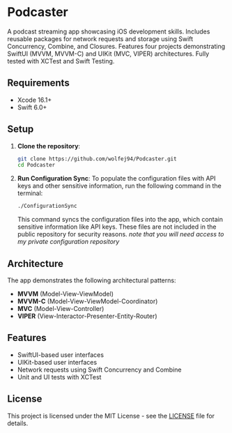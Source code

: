 # Podcaster

A podcast streaming app showcasing iOS development skills. Includes reusable packages for network requests and storage using Swift Concurrency, Combine, and Closures. Features four projects demonstrating SwiftUI (MVVM, MVVM-C) and UIKit (MVC, VIPER) architectures. Fully tested with XCTest and Swift Testing.

## Requirements

- Xcode 16.1+
- Swift 6.0+

## Setup

1. **Clone the repository**:
   ```bash
   git clone https://github.com/wolfej94/Podcaster.git
   cd Podcaster
   ```

2. **Run Configuration Sync**:
   To populate the configuration files with API keys and other sensitive information, run the following command in the terminal:
   ```bash
   ./ConfigurationSync
   ```
   This command syncs the configuration files into the app, which contain sensitive information like API keys. These files are not included in the public repository for security reasons.
   _note that you will need access to my private configuration repository_

## Architecture

The app demonstrates the following architectural patterns:

- **MVVM** (Model-View-ViewModel)
- **MVVM-C** (Model-View-ViewModel-Coordinator)
- **MVC** (Model-View-Controller)
- **VIPER** (View-Interactor-Presenter-Entity-Router)

## Features

- SwiftUI-based user interfaces
- UIKit-based user interfaces
- Network requests using Swift Concurrency and Combine
- Unit and UI tests with XCTest

## License

This project is licensed under the MIT License - see the [LICENSE](LICENSE) file for details.

